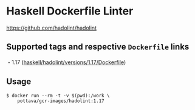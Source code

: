 # Haskell Dockerfile Linter

https://github.com/hadolint/hadolint

## Supported tags and respective `Dockerfile` links

・1.17 ([haskell/hadolint/versions/1.17/Dockerfile](https://github.com/pottava/gcr-images/blob/master/haskell/hadolint/versions/1.17/Dockerfile))  

## Usage

```
$ docker run --rm -t -v $(pwd):/work \
    pottava/gcr-images/hadolint:1.17
```
